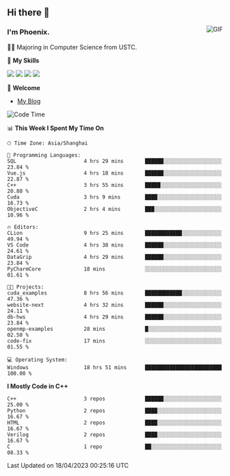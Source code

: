 ## Hi there 👋
<img align="right" alt="GIF" src="https://raw.githubusercontent.com/JoeyBling/JoeyBling/master/pic/pusheencode.gif" />

### I'm Phoenix.

👨‍🎓 Majoring in Computer Science from USTC.

🌟 **My Skills**

![](https://img.shields.io/badge/-Python-3e74a2?style=flat-square&logo=Python&logoColor=fff)
![](https://img.shields.io/badge/-C++-9f62a5?style=flat&logo=cplusplus&logoColor=white)
![](https://img.shields.io/badge/-Linux-185886?style=flat-square&logo=Linux&logoColor=fff)
![](https://img.shields.io/badge/-Rust-ff4136?style=flat-square&logo=Rust&logoColor=fff)

💬 **Welcome**

- [My Blog](https://ysy-phoenix.github.io/)

<!--START_SECTION:waka-->
![Code Time](http://img.shields.io/badge/Code%20Time-79%20hrs%2041%20mins-blue)

📊 **This Week I Spent My Time On** 

```text
🕑︎ Time Zone: Asia/Shanghai

💬 Programming Languages: 
SQL                      4 hrs 29 mins       ██████░░░░░░░░░░░░░░░░░░░   23.84 % 
Vue.js                   4 hrs 18 mins       ██████░░░░░░░░░░░░░░░░░░░   22.87 % 
C++                      3 hrs 55 mins       █████░░░░░░░░░░░░░░░░░░░░   20.80 % 
Cuda                     3 hrs 9 mins        ████░░░░░░░░░░░░░░░░░░░░░   16.73 % 
ObjectiveC               2 hrs 4 mins        ███░░░░░░░░░░░░░░░░░░░░░░   10.96 % 

🔥 Editors: 
CLion                    9 hrs 25 mins       ████████████░░░░░░░░░░░░░   49.94 % 
VS Code                  4 hrs 38 mins       ██████░░░░░░░░░░░░░░░░░░░   24.61 % 
DataGrip                 4 hrs 29 mins       ██████░░░░░░░░░░░░░░░░░░░   23.84 % 
PyCharmCore              18 mins             ░░░░░░░░░░░░░░░░░░░░░░░░░   01.61 % 

🐱‍💻 Projects: 
cuda_examples            8 hrs 56 mins       ████████████░░░░░░░░░░░░░   47.36 % 
website-next             4 hrs 32 mins       ██████░░░░░░░░░░░░░░░░░░░   24.11 % 
db-hws                   4 hrs 29 mins       ██████░░░░░░░░░░░░░░░░░░░   23.84 % 
openmp-examples          28 mins             █░░░░░░░░░░░░░░░░░░░░░░░░   02.50 % 
code-fix                 17 mins             ░░░░░░░░░░░░░░░░░░░░░░░░░   01.55 % 

💻 Operating System: 
Windows                  18 hrs 51 mins      █████████████████████████   100.00 % 
```

**I Mostly Code in C++** 

```text
C++                      3 repos             ██████░░░░░░░░░░░░░░░░░░░   25.00 % 
Python                   2 repos             ████░░░░░░░░░░░░░░░░░░░░░   16.67 % 
HTML                     2 repos             ████░░░░░░░░░░░░░░░░░░░░░   16.67 % 
Verilog                  2 repos             ████░░░░░░░░░░░░░░░░░░░░░   16.67 % 
C                        1 repo              ██░░░░░░░░░░░░░░░░░░░░░░░   08.33 % 
```




 Last Updated on 18/04/2023 00:25:16 UTC
<!--END_SECTION:waka-->

<!--
**ysy-phoenix/ysy-phoenix** is a ✨ _special_ ✨ repository because its `README.md` (this file) appears on your GitHub profile.

Here are some ideas to get you started:

- 🔭 I’m currently working on ...
- 🌱 I’m currently learning ...
- 👯 I’m looking to collaborate on ...
- 🤔 I’m looking for help with ...
- 💬 Ask me about ...
- 📫 How to reach me: ...
- 😄 Pronouns: ...
- ⚡ Fun fact: ...
-->
